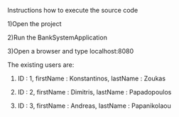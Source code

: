 Instructions how to execute the source code

1)Open the project

2)Run the BankSystemApplication

3)Open a browser and type localhost:8080

The existing users are:

1) ID : 1, firstName : Konstantinos, lastName : Zoukas

2) ID : 2, firstName : Dimitris, lastName : Papadopoulos

3) ID : 3, firstName : Andreas, lastName : Papanikolaou
